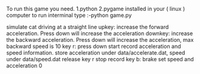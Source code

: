 To run this game you need.
1.python
2.pygame
installed in your ( linux ) computer to run interminal type :-python game.py

simulate cat driving at a straight line
upkey: increase the forward acceleration. Press down will increase the acceleration
downkey: increase the backward acceleration. Press down will increase the acceleration, max backward speed is 10
key r: press down start record acceleration and speed information. store acceleration under data/accelerate.dat, speed under data/speed.dat
    release key r stop record 
key b: brake set speed and acceleration 0


